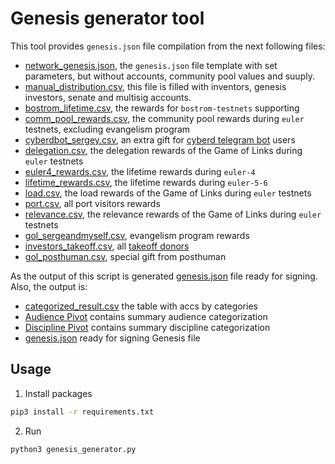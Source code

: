 # Genesis generator tool

This tool provides `genesis.json` file compilation from the next following files:

- [network_genesis.json](../params/network_genesis.json), the `genesis.json` file template with set parameters, but without accounts, community pool values and suuply.
- [manual_distribution.csv](../manual/manual_distribution.csv), this file is filled with inventors, genesis investors, senate and multisig accounts.
- [bostrom_lifetime.csv](../lifetime/heroes_pre_bostrom.csv), the rewards for `bostrom-testnets` supporting
- [comm_pool_rewards.csv](../game_of_links/gol_comm_pool.csv), the community pool rewards during `euler` testnets, excluding evangelism program
- [cyberdbot_sergey.csv](../manual/grants_cyberdbot.csv), an extra gift for [cyberd telegram bot](https://github.com/Snedashkovsky/cyberdBot#data-for-the-bostrom-genesis) users
- [delegation.csv](../game_of_links/gol_delegation.csv), the delegation rewards of the Game of Links during `euler` testnets
- [euler4_rewards.csv](../game_of_links/heroes_euler4.csv), the lifetime rewards during `euler-4`
- [lifetime_rewards.csv](../game_of_links/gol_lifetime.csv), the lifetime rewards during `euler-5-6`
- [load.csv](../game_of_links/gol_load.csv), the load rewards of the Game of Links during `euler` testnets
- [port.csv](../eth_fundraiser/investors_port.csv), all port visitors rewards
- [relevance.csv](../game_of_links/gol_relevance.csv), the relevance rewards of the Game of Links during `euler` testnets
- [gol_sergeandmyself.csv](../game_of_links/gol_sergeandmyself.csv), evangelism program rewards
- [investors_takeoff.csv](../atom_fundraiser/investors_takeoff.csv), all [takeoff donors](../takeoff_distribution/README.md)
- [gol_posthuman.csv](../game_of_links/gol_posthuman.csv), special gift from posthuman

As the output of this script is generated [genesis.json](./data/genesis.json) file ready for signing. Also, the output is:

- [categorized_result.csv](../distribution/categorized_result.csv) the table with accs by categories
- [Audience Pivot](../distribution/audience_pivot.csv) contains summary audience categorization
- [Discipline Pivot](../distribution/discipline_pivot.csv) contains summary discipline categorization
- [genesis.json](../distribution/genesis.json) ready for signing Genesis file

## Usage

1. Install packages

```bash
pip3 install -r requirements.txt
```

2. Run

```bash
python3 genesis_generator.py
```
